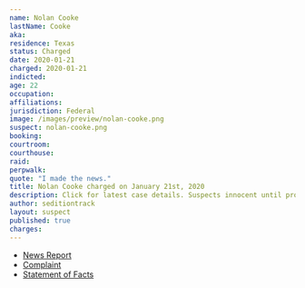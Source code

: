 ```yaml
---
name: Nolan Cooke
lastName: Cooke
aka:
residence: Texas
status: Charged
date: 2020-01-21
charged: 2020-01-21
indicted:
age: 22
occupation:
affiliations:
jurisdiction: Federal
image: /images/preview/nolan-cooke.png
suspect: nolan-cooke.png
booking:
courtroom:
courthouse:
raid:
perpwalk:
quote: "I made the news."
title: Nolan Cooke charged on January 21st, 2020
description: Click for latest case details. Suspects innocent until proven guilty.
author: seditiontrack
layout: suspect
published: true
charges:
---
```

- [News Report](https://lawandcrime.com/u-s-capitol-siege/texas-man-brought-his-girlfriend-with-him-to-take-on-the-revolution-at-capitol-documented-it-all-on-social-media-and-was-arrested/)
- [Complaint](https://www.justice.gov/opa/page/file/1358231/download)
- [Statement of Facts](https://www.justice.gov/opa/page/file/1358226/download)
